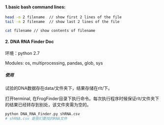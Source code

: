 #### 1.basic bash command lines: 

```bash 
head -n 2 filename  // show first 2 lines of the file 
tail -n 2 filename  // show last 2 lines of the file

cat filename // show contents of filename 
```



#### 2. DNA RNA Finder Doc

环境：python 2.7 

Modules: os, multiprocessing, pandas, glob, sys 



##### 使用
试验的DNA数据存在data/文件夹下，结果存储在rlt/下。

打开terminal, 在FrogFinder目录下执行命令。每次执行程序时候保证rlt/文件夹下的结果已经转存到别处，该文件夹需为空的。

```bash
python DNA_RNA_Finder.py shRNA.csv
# shRNA.csv 是我们要找的RNA文件 
```

